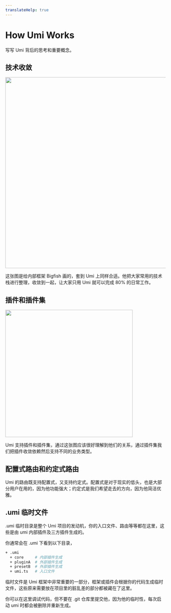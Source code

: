 ```yaml
---
translateHelp: true
---
```


# How Umi Works


写写 Umi 背后的思考和重要概念。

## 技术收敛

<img src="https://img.alicdn.com/tfs/TB1hE8ywrr1gK0jSZFDXXb9yVXa-1227-620.png" width="600">

这张图是给内部框架 Bigfish 画的，套到 Umi 上同样合适。他把大家常用的技术栈进行整理，收敛到一起，让大家只用 Umi 就可以完成 80% 的日常工作。

## 插件和插件集

<img src="https://img.alicdn.com/tfs/TB1mrhuwqL7gK0jSZFBXXXZZpXa-956-728.png" width="400">

Umi 支持插件和插件集，通过这张图应该很好理解到他们的关系，通过插件集我们把插件收敛依赖然后支持不同的业务类型。

## 配置式路由和约定式路由

Umi 的路由既支持配置式，又支持约定式。配置式是对于现实的低头，也是大部分用户在用的，因为他功能强大；约定式是我们希望走去的方向，因为他简洁优雅。

## .umi 临时文件

.umi 临时目录是整个 Umi 项目的发动机，你的入口文件、路由等等都在这里，这些是由 umi 内部插件及三方插件生成的。

你通常会在 .umi 下看到以下目录，

```bash
+ .umi
  + core     # 内部插件生成
  + pluginA  # 外部插件生成
  + presetB  # 外部插件生成
  + umi.ts   # 入口文件
```

临时文件是 Umi 框架中非常重要的一部分，框架或插件会根据你的代码生成临时文件，这些原来需要放在项目里的脏乱差的部分都被藏在了这里。

你可以在这里调试代码，但不要在 .git 仓库里提交他，因为他的临时性，每次启动 umi 时都会被删除并重新生成。
